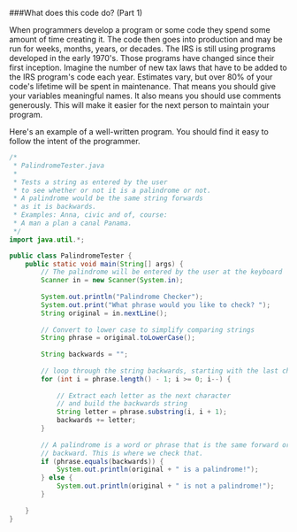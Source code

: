 <!--
djw: bug: it doesn't account for spaces or punctuation. I left the bug and added the bonus section.
djw:done-->
###What does this code do? (Part 1)

When programmers develop a program or some code they spend some amount of time creating it. The code then goes into production and may be run for weeks, months, years, or decades. The IRS is still using programs developed in the early 1970's. Those programs have changed since their first inception. Imagine the number of new tax laws that have to be added to the IRS program's code each year. Estimates vary, but over 80% of your code's lifetime will be spent in maintenance. That means you should give your variables meaningful names. It also means you should use comments generously. This will make it easier for the next person to maintain your program.

Here's an example of a well-written program. You should find it easy to follow the intent of the programmer.

```java
/*
 * PalindromeTester.java
 * 
 * Tests a string as entered by the user 
 * to see whether or not it is a palindrome or not.
 * A palindrome would be the same string forwards 
 * as it is backwards.
 * Examples: Anna, civic and of, course:
 * A man a plan a canal Panama.
 */
import java.util.*;

public class PalindromeTester {
	public static void main(String[] args) {
		// The palindrome will be entered by the user at the keyboard
		Scanner in = new Scanner(System.in);
		
		System.out.println("Palindrome Checker");
		System.out.print("What phrase would you like to check? ");
		String original = in.nextLine();
		
		// Convert to lower case to simplify comparing strings
		String phrase = original.toLowerCase(); 
		
		String backwards = ""; 
		
		// loop through the string backwards, starting with the last character
		for (int i = phrase.length() - 1; i >= 0; i--) {
		
		    // Extract each letter as the next character 
		    // and build the backwards string
			String letter = phrase.substring(i, i + 1);
			backwards += letter;
		}		
		
		// A palindrome is a word or phrase that is the same forward or 
		// backward. This is where we check that.
		if (phrase.equals(backwards)) {
			System.out.println(original + " is a palindrome!");
		} else {
			System.out.println(original + " is not a palindrome!");			
		}
		
	}
}
```